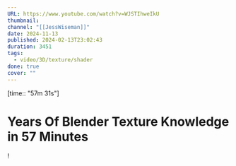 ```yaml
---
URL: https://www.youtube.com/watch?v=WJSTIhweIkU
thumbnail: 
channel: "[[JessWiseman]]"
date: 2024-11-13
published: 2024-02-13T23:02:43
duration: 3451
tags:
  - video/3D/texture/shader
done: true
cover: ""
---
```

[time:: "57m 31s"]
# Years Of Blender Texture Knowledge in 57 Minutes

!